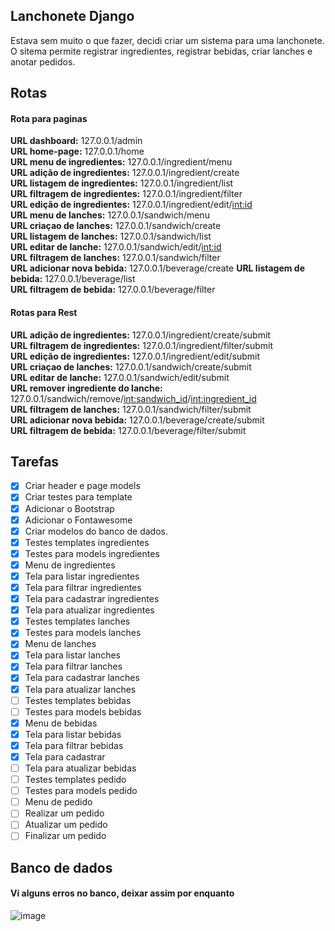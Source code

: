 ## Lanchonete Django
Estava sem muito o que fazer, decidi criar um sistema para uma lanchonete.  
O sitema permite registrar ingredientes, registrar bebidas, criar lanches e anotar pedidos.  

## Rotas
#### Rota para paginas
**URL dashboard:** 127.0.0.1/admin  
**URL home-page:**  127.0.0.1/home   
**URL menu de ingredientes:** 127.0.0.1/ingredient/menu  
**URL adição de ingredientes:**  127.0.0.1/ingredient/create  
**URL listagem de ingredientes:**  127.0.0.1/ingredient/list  
**URL filtragem de ingredientes:**  127.0.0.1/ingredient/filter  
**URL edição de ingredientes:**  127.0.0.1/ingredient/edit/<int:id>    
**URL menu de lanches:**  127.0.0.1/sandwich/menu  
**URL criaçao de lanches:** 127.0.0.1/sandwich/create  
**URL listagem de lanches:** 127.0.0.1/sandwich/list  
**URL editar de lanche:** 127.0.0.1/sandwich/edit/<int:id>    
**URL filtragem de lanches:**  127.0.0.1/sandwich/filter  
**URL adicionar nova bebida:**  127.0.0.1/beverage/create 
**URL listagem de bebida:**  127.0.0.1/beverage/list   
**URL filtragem de bebida:**  127.0.0.1/beverage/filter  

#### Rotas para Rest  
**URL adição de ingredientes:**  127.0.0.1/ingredient/create/submit  
**URL filtragem de ingredientes:**  127.0.0.1/ingredient/filter/submit  
**URL edição de ingredientes:**  127.0.0.1/ingredient/edit/submit  
**URL criaçao de lanches:** 127.0.0.1/sandwich/create/submit  
**URL editar de lanche:** 127.0.0.1/sandwich/edit/submit  
**URL remover ingrediente do lanche:** 127.0.0.1/sandwich/remove/<int:sandwich_id>/<int:ingredient_id>  
**URL filtragem de lanches:**  127.0.0.1/sandwich/filter/submit   
**URL adicionar nova bebida:**  127.0.0.1/beverage/create/submit   
**URL filtragem de bebida:**  127.0.0.1/beverage/filter/submit   


## Tarefas  
- [X] Criar header e page models  
- [X] Criar testes para template  
- [X] Adicionar o Bootstrap  
- [X] Adicionar o Fontawesome 
- [X] Criar modelos do banco de dados.  
- [X] Testes templates  ingredientes  
- [X] Testes para models ingredientes  
- [X] Menu de ingredientes  
- [X] Tela para listar ingredientes  
- [X] Tela para filtrar ingredientes  
- [X] Tela para cadastrar ingredientes  
- [X] Tela para atualizar ingredientes 
- [X] Testes templates  lanches  
- [X] Testes para models lanches  
- [X] Menu de lanches  
- [X] Tela para listar lanches  
- [X] Tela para filtrar lanches  
- [X] Tela para cadastrar lanches  
- [X] Tela para atualizar lanches  
- [ ] Testes templates  bebidas  
- [ ] Testes para models bebidas  
- [X] Menu de bebidas  
- [X] Tela para listar bebidas  
- [X] Tela para filtrar bebidas  
- [X] Tela para cadastrar  
- [ ] Tela para atualizar bebidas  
- [ ] Testes templates  pedido  
- [ ] Testes para models pedido  
- [ ] Menu de pedido  
- [ ] Realizar um pedido  
- [ ] Atualizar um pedido  
- [ ] Finalizar um pedido     

## Banco de dados  
#### Vi alguns erros no banco, deixar assim por enquanto
![image](https://user-images.githubusercontent.com/56879793/98428575-ec762300-2080-11eb-87cc-74fd8de9081f.png)
 

